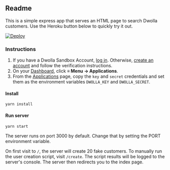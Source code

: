 ## Readme

This is a simple express app that serves an HTML page to search Dwolla customers. Use the Heroku button below to quickly try it out.


[![Deploy](https://www.herokucdn.com/deploy/button.svg)](https://heroku.com/deploy)


### Instructions

1. If you have a Dwolla Sandbox Account, [log in](https://accounts-sandbox.dwolla.com/login). Otherwise, [create an account](https://accounts-sandbox.dwolla.com/sign-up) and follow the verification instructions.
3. On your [Dashboard](https://dashboard-sandbox.dwolla.com/), click **≡ Menu -> Applications**.
4. From the [Applications](https://dashboard-sandbox.dwolla.com/applications-legacy) page, copy the ```key``` and ```secret``` credentials and set them as the environment variables ```DWOLLA_KEY``` and ```DWOLLA_SECRET```.

#### Install
`yarn install`

#### Run server
`yarn start`

The server runs on port 3000 by default. Change that by setting the PORT environment variable.

On first visit to `/`, the server will create 20 fake customers. To manually run the user creation script, visit `/create`. The script results will be logged to the server's console. The server then redirects you to the index page.

